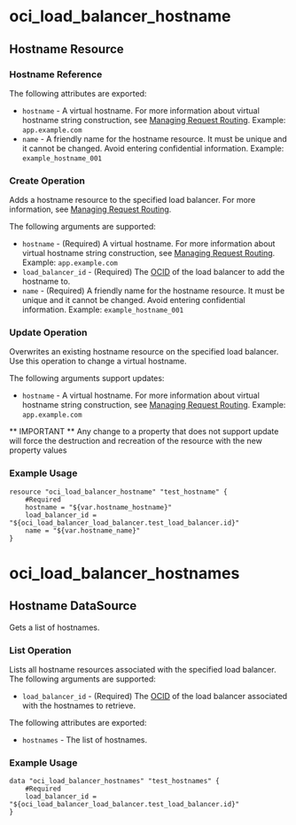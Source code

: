 # oci_load_balancer_hostname

## Hostname Resource

### Hostname Reference

The following attributes are exported:

* `hostname` - A virtual hostname. For more information about virtual hostname string construction, see [Managing Request Routing](https://docs.us-phoenix-1.oraclecloud.com/Content/Balance/Tasks/managingrequest.htm#routing).  Example: `app.example.com` 
* `name` - A friendly name for the hostname resource. It must be unique and it cannot be changed. Avoid entering confidential information.  Example: `example_hostname_001` 



### Create Operation
Adds a hostname resource to the specified load balancer. For more information, see
[Managing Request Routing](https://docs.us-phoenix-1.oraclecloud.com/Content/Balance/Tasks/managingrequest.htm).


The following arguments are supported:

* `hostname` - (Required) A virtual hostname. For more information about virtual hostname string construction, see [Managing Request Routing](https://docs.us-phoenix-1.oraclecloud.com/Content/Balance/Tasks/managingrequest.htm#routing).  Example: `app.example.com` 
* `load_balancer_id` - (Required) The [OCID](https://docs.us-phoenix-1.oraclecloud.com/Content/General/Concepts/identifiers.htm) of the load balancer to add the hostname to.
* `name` - (Required) A friendly name for the hostname resource. It must be unique and it cannot be changed. Avoid entering confidential information.  Example: `example_hostname_001` 


### Update Operation
Overwrites an existing hostname resource on the specified load balancer. Use this operation to change a
virtual hostname.


The following arguments support updates:
* `hostname` - A virtual hostname. For more information about virtual hostname string construction, see [Managing Request Routing](https://docs.us-phoenix-1.oraclecloud.com/Content/Balance/Tasks/managingrequest.htm#routing).  Example: `app.example.com` 


** IMPORTANT **
Any change to a property that does not support update will force the destruction and recreation of the resource with the new property values

### Example Usage

```
resource "oci_load_balancer_hostname" "test_hostname" {
	#Required
	hostname = "${var.hostname_hostname}"
	load_balancer_id = "${oci_load_balancer_load_balancer.test_load_balancer.id}"
	name = "${var.hostname_name}"
}
```

# oci_load_balancer_hostnames

## Hostname DataSource

Gets a list of hostnames.

### List Operation
Lists all hostname resources associated with the specified load balancer.
The following arguments are supported:

* `load_balancer_id` - (Required) The [OCID](https://docs.us-phoenix-1.oraclecloud.com/Content/General/Concepts/identifiers.htm) of the load balancer associated with the hostnames to retrieve. 


The following attributes are exported:

* `hostnames` - The list of hostnames.

### Example Usage

```
data "oci_load_balancer_hostnames" "test_hostnames" {
	#Required
	load_balancer_id = "${oci_load_balancer_load_balancer.test_load_balancer.id}"
}
```